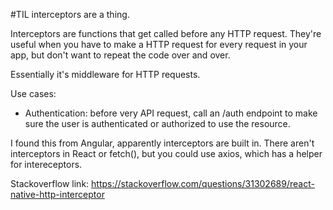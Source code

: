 #TIL interceptors are a thing.

Interceptors are functions that get called before any HTTP request.
They're useful when you have to make a HTTP request for every request in your app, but don't want to repeat the code over and over.

Essentially it's middleware for HTTP requests.

Use cases:
- Authentication: before very API request, call an /auth endpoint to make sure the user is authenticated or authorized to use the resource.

I found this from Angular, apparently interceptors are built in. There aren't interceptors in React or fetch(), but you could use axios, which has a helper for intereceptors.

Stackoverflow link: https://stackoverflow.com/questions/31302689/react-native-http-interceptor
